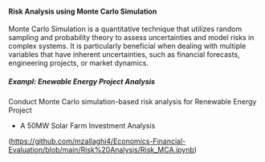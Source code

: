 #### Risk Analysis using Monte Carlo Simulation

Monte Carlo Simulation is a quantitative technique that utilizes random sampling and probability theory to assess uncertainties and model risks in complex systems. It is particularly beneficial when dealing with multiple variables that have inherent uncertainties, such as financial forecasts, engineering projects, or market dynamics.


##### Exampl: Enewable Energy Project Analysis
Conduct Monte Carlo simulation-based risk analysis for Renewable Energy Project 
- A 50MW Solar Farm Investment Analysis

(https://github.com/mzallaghi4/Economics-Financial-Evaluation/blob/main/Risk%20Analysis/Risk_MCA.ipynb)

